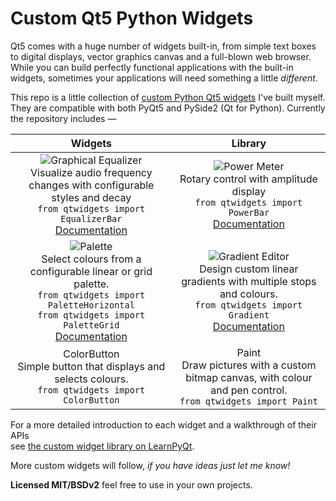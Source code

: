 # Custom Qt5 Python Widgets

Qt5 comes with a huge number of widgets built-in, from simple text boxes to digital displays, vector graphics canvas and a full-blown web browser. While you can build perfectly functional applications with the built-in widgets, sometimes your applications will need something a little *different*.

This repo is a little collection of [custom Python Qt5 widgets](https://www.learnpyqt.com/widgets/) I've built myself. They are compatible with both PyQt5 and PySide2 (Qt for Python). Currently the repository includes —

| Widgets | Library |
| :---: | :---: |
| ![Graphical Equalizer](https://i.imgur.com/0F2ZgqE.gif)<br>Visualize audio frequency changes with configurable styles and decay<br>`from qtwidgets import EqualizerBar`<br>[Documentation](https://www.learnpyqt.com/widgets/equalizerbar/) | ![Power Meter](https://i.imgur.com/0dpZIMV.gif)<br>Rotary control with amplitude display<br>`from qtwidgets import PowerBar`<br>[Documentation](https://www.learnpyqt.com/courses/custom-widgets/creating-your-own-custom-widgets/)  |
| ![Palette](https://cdn.learnpyqt.com/media/images/Screenshot_2019-06-15_at_15.18.14.max-500x500.png)<br>Select colours from a configurable linear or grid palette.<br>`from qtwidgets import PaletteHorizontal`<br>`from qtwidgets import PaletteGrid`<br>[Documentation](https://www.learnpyqt.com/widgets/palette/) | ![Gradient Editor](https://cdn.learnpyqt.com/media/images/Screenshot_2019-06-15_at_18.32.52.max-500x500.png)<br>Design custom linear gradients with multiple stops and colours.<br>`from qtwidgets import Gradient`<br>[Documentation](https://www.learnpyqt.com/widgets/gradient/)|
| ColorButton<br>Simple button that displays and selects colours.<br>`from qtwidgets import ColorButton` | Paint<br>Draw pictures with a custom bitmap canvas, with colour and pen control.<br>`from qtwidgets import Paint` |

For a more detailed introduction to each widget and a walkthrough of their APIs  
see [the custom widget library on LearnPyQt](https://www.learnpyqt.com/widgets/). 

More custom widgets will follow, *if you have ideas just let me know!*

**Licensed MIT/BSDv2** feel free to use in your own projects.
